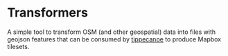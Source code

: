 # Transformers

A simple tool to transform OSM (and other geospatial) data
into files with geojson features that can be consumed by
[tippecanoe](https://github.com/mapbox/tippecanoe) to produce Mapbox
tilesets.